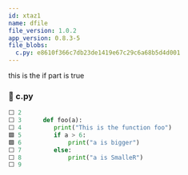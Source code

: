 ```yaml
---
id: xtaz1
name: dfile
file_version: 1.0.2
app_version: 0.8.3-5
file_blobs:
  c.py: e8610f366c7db23de1419e67c29c6a68b5d4d001
---
```


this is the if part is true
<!-- NOTE-swimm-snippet: the lines below link your snippet to Swimm -->
### 📄 c.py
```python
⬜ 2      
⬜ 3      def foo(a):
⬜ 4      	print("This is the function foo")
🟩 5      	if a > 6:
🟩 6      		print("a is bigger")
⬜ 7      	else:
⬜ 8      		print("a is SmalleR")
⬜ 9      
```